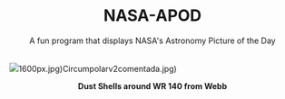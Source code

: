 <div align="center">
  <h1>
    NASA-APOD
  </h1>
</div>
  
<div align="center">
  A fun program that displays NASA's Astronomy Picture of the Day
</div>

<br>

![](https://apod.nasa.gov/apod/image/2501/Wr140Rings_Webb_960_2023.jpg)1600px.jpg)Circumpolarv2comentada.jpg)

<p align = "center">
  <b>Dust Shells around WR 140 from Webb</b>
</p>
